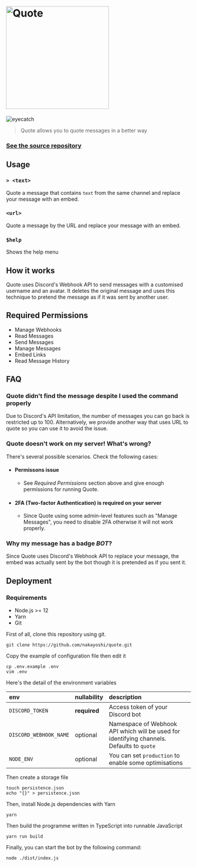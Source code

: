 # <img alt="Quote" src="https://i.imgur.com/iqDW7gp.png" width="280px" />

![eyecatch](https://i.imgur.com/dlglta1.png)

> Quote allows you to quote messages in a better way


### **[See the source repository](https://github.com/nakayoshi/quote)**

## Usage

### `> <text>`

Quote a message that contains `text` from the same channel and replace your message with an embed.

### `<url>`

Quote a message by the URL and replace your message with an embed.

### `$help`

Shows the help menu

## How it works

Quote uses Discord's Webhook API to send messages with a customised username and an avatar. It deletes the original message and uses this technique to pretend the message as if it was sent by another user.

## Required Permissions
- Manage Webhooks
- Read Messages
- Send Messages
- Manage Messages
- Embed Links
- Read Message History

## FAQ

### Quote didn't find the message despite I used the command properly

Due to Discord's API limitation, the number of messages you can go back is restricted up to 100. Alternatively, we provide another way that uses URL to quote so you can use it to avoid the issue.

### Quote doesn't work on my server! What's wrong?
There's several possible scenarios. Check the following cases:

- #### Permissons issue
    - See *Required Permissions* section above and give enough permissions for running Quote.

- #### 2FA (Two-factor Authentication) is required on your server
    - Since Quote using some admin-level features such as "Manage Messages", you need to disable 2FA otherwise it will not work properly.

### Why my message has a badge _BOT_?

Since Quote uses Discord's Webhook API to replace your message, the embed was actually sent by the bot though it is pretended as if you sent it.

## Deployment
### Requirements
 - Node.js >= 12
 - Yarn
 - Git

First of all, clone this repository using git.

```
git clone https://github.com/nakayoshi/quote.git
```

Copy the example of configuration file then edit it

```
cp .env.example .env
vim .env
```

Here's the detail of the environment variables

| env | nullability | description |
| :-  | :- | :- |
| `DISCORD_TOKEN` | **required** | Access token of your Discord bot |
| `DISCORD_WEBHOOK_NAME` | optional | Namespace of Webhook API which will be used for identifying channels. Defaults to `quote` |
| `NODE_ENV` | optional | You can set `production` to enable some optimisations | 

Then create a storage file

```
touch persistence.json
echo "{}" > persistence.json
```

Then, install Node.js dependencies with Yarn

```
yarn
```

Then build the programme written in TypeScript into runnable JavaScript

```
yarn run build
```

Finally, you can start the bot by the following command:

```
node ./dist/index.js
```

